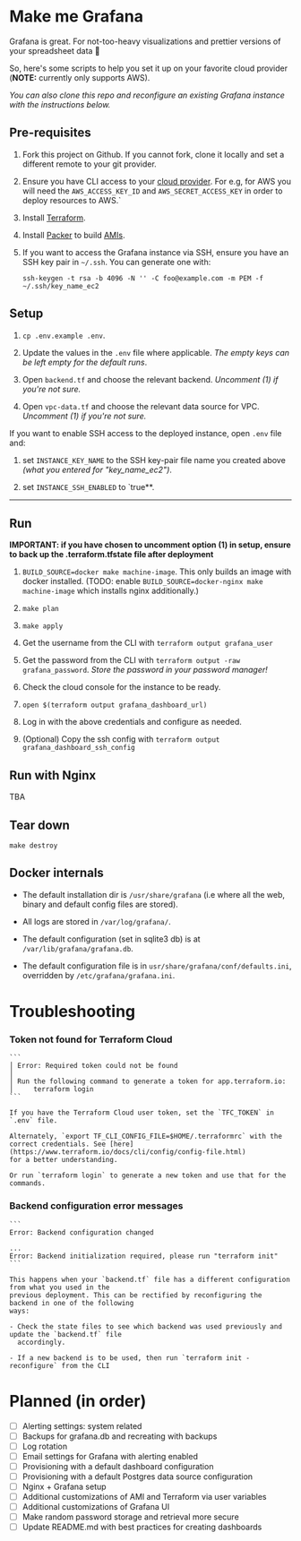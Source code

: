 # Make me Grafana

Grafana is great. For not-too-heavy visualizations and prettier versions of your spreadsheet data 🙌

So, here's some scripts to help you set it up on your favorite cloud provider (**NOTE:** currently only supports AWS).

*You can also clone this repo and reconfigure an existing Grafana instance with the instructions below.*

## Pre-requisites

1. Fork this project on Github. If you cannot fork, clone it locally and set a different remote to your git provider.

2. Ensure you have CLI access to your [cloud
   provider](https://en.wikipedia.org/wiki/Category:Cloud_computing_providers). For e.g, for AWS you
   will need the `AWS_ACCESS_KEY_ID` and `AWS_SECRET_ACCESS_KEY` in order to deploy resources to AWS.`

3. Install [Terraform](https://learn.hashicorp.com/tutorials/terraform/install-cli#install-terraform).

4. Install [Packer](https://learn.hashicorp.com/tutorials/packer/get-started-install-cli?in=packer/aws-get-started#installing-packer) to build [AMIs](https://docs.aws.amazon.com/AWSEC2/latest/UserGuide/AMIs.html).

5. If you want to access the Grafana instance via SSH, ensure you have an SSH key pair in `~/.ssh`.
   You can generate one with:
   ```
   ssh-keygen -t rsa -b 4096 -N '' -C foo@example.com -m PEM -f ~/.ssh/key_name_ec2
   ```


## Setup

1. `cp .env.example .env`.

2. Update the values in the `.env` file where applicable. *The empty keys can be left empty for the default runs*.

3. Open `backend.tf` and choose the relevant backend. _Uncomment (1) if you're not sure._

4. Open `vpc-data.tf` and choose the relevant data source for VPC. _Uncomment (1) if you're not sure._


If you want to enable SSH access to the deployed instance, open `.env` file and:

1. set `INSTANCE_KEY_NAME` to the SSH key-pair file name you created above *(what you entered for "key_name_ec2")*.

2. set `INSTANCE_SSH_ENABLED` to `true**.

---

## Run

**IMPORTANT: if you have chosen to uncomment option (1) in setup, ensure to back up the
.terraform.tfstate file after deployment**

1. `BUILD_SOURCE=docker make machine-image`. This only builds an image with docker installed. (TODO:
   enable `BUILD_SOURCE=docker-nginx make machine-image` which installs nginx additionally.)

2. `make plan`

3. `make apply`

4. Get the username from the CLI with `terraform output grafana_user`

5. Get the password from the CLI with `terraform output -raw grafana_password`. *Store the password in your password manager!*

6. Check the cloud console for the instance to be ready.

7. `open $(terraform output grafana_dashboard_url)`

8. Log in with the above credentials and configure as needed.

9. (Optional) Copy the ssh config with `terraform output grafana_dashboard_ssh_config`


## Run with Nginx

TBA


## Tear down

`make destroy`


## Docker internals

- The default installation dir is `/usr/share/grafana` (i.e where all the web, binary and default config files are stored).

- All logs are stored in `/var/log/grafana/`.

- The default configuration (set in sqlite3 db) is at `/var/lib/grafana/grafana.db`.

- The default configuration file is in `usr/share/grafana/conf/defaults.ini`, overridden by `/etc/grafana/grafana.ini`.

# Troubleshooting

### Token not found for Terraform Cloud

    ```
    │ Error: Required token could not be found
    │
    │ Run the following command to generate a token for app.terraform.io:
    │     terraform login
    ```

    If you have the Terraform Cloud user token, set the `TFC_TOKEN` in `.env` file.

    Alternately, `export TF_CLI_CONFIG_FILE=$HOME/.terraformrc` with the correct credentials. See [here](https://www.terraform.io/docs/cli/config/config-file.html)
    for a better understanding.

    Or run `terraform login` to generate a new token and use that for the commands.

### Backend configuration error messages

    ```
    Error: Backend configuration changed

    ...
    Error: Backend initialization required, please run "terraform init"
    ```

    This happens when your `backend.tf` file has a different configuration from what you used in the
    previous deployment. This can be rectified by reconfiguring the backend in one of the following
    ways:

    - Check the state files to see which backend was used previously and update the `backend.tf` file
      accordingly.

    - If a new backend is to be used, then run `terraform init -reconfigure` from the CLI


# Planned (in order)

- [ ] Alerting settings: system related
- [ ] Backups for grafana.db and recreating with backups
- [ ] Log rotation
- [ ] Email settings for Grafana with alerting enabled
- [ ] Provisioning with a default dashboard configuration
- [ ] Provisioning with a default Postgres data source configuration
- [ ] Nginx + Grafana setup
- [ ] Additional customizations of AMI and Terraform via user variables
- [ ] Additional customizations of Grafana UI
- [ ] Make random password storage and retrieval more secure
- [ ] Update README.md with best practices for creating dashboards
